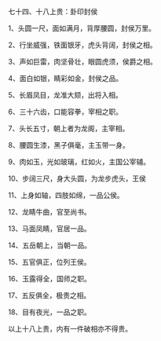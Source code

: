 七十四、十八上贵：卦印封侯

1、头圆一尺，面如满月，背厚腰圆，封侯万里。

2、行坐威强，铁面银牙，虎头背阔，封侯之相。

3、声如巨雷，肉坚骨壮，眼圆虎须，侯爵之相。

4、面白如银，睛彩如金，封侯之品。

5、长眉凤目，龙准大颏，出将入相。

6、三十六齿，口能容拳，宰相之职。

7、头长五寸，朝上者为龙阁，主宰相。

8、腰圆生漆，黑子俱毫，主玉带一身。

9、肉如玉，光如玻璃，红如火，主国公宰辅。

10、步阔三尺，身大头圆，为龙步虎头，王侯

11、上身如轴，四肢如绵，一品公侯。

12、龙睛牛曲，官至尚书。

13、马面凤睛，官居一品。

14、五岳朝上，当朝一品。

15、五官俱正，位列王侯。

16、玉露得全，国师之职。

17、五反俱全，极贵之相。

18、目有夜光，一品之职。

以上十八上贵，内有一件破相亦不得贵。

